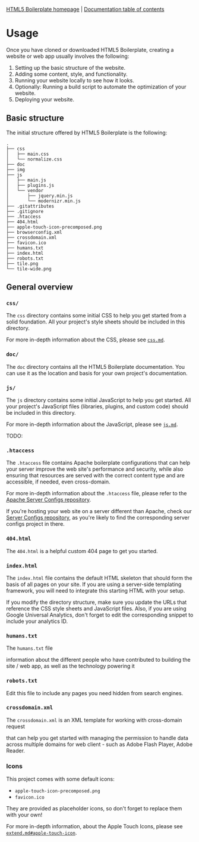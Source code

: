 [HTML5 Boilerplate homepage](http://html5boilerplate.com) | [Documentation
table of contents](TOC.md)

# Usage

Once you have cloned or downloaded HTML5 Boilerplate, creating a website or web app
usually involves the following:

1. Setting up the basic structure of the website.
2. Adding some content, style, and functionality.
3. Running your website locally to see how it looks.
4. Optionally: Running a build script to automate the optimization of your website.
5. Deploying your website.


## Basic structure

The initial structure offered by HTML5 Boilerplate is the following:

```
.
├── css
│   ├── main.css
│   └── normalize.css
├── doc
├── img
├── js
│   ├── main.js
│   ├── plugins.js
│   └── vendor
│       ├── jquery.min.js
│       └── modernizr.min.js
├── .gitattributes
├── .gitignore
├── .htaccess
├── 404.html
├── apple-touch-icon-precomposed.png
├── browserconfig.xml
├── crossdomain.xml
├── favicon.ico
├── humans.txt
├── index.html
├── robots.txt
├── tile.png
└── tile-wide.png
```


## General overview

### `css/`

The `css` directory contains some initial CSS to help you get started from a
solid foundation. All your project's style sheets should be included in
this directory.

For more in-depth information about the CSS, please see [`css.md`](css.md).


### `doc/`

The `doc` directory contains all the HTML5 Boilerplate documentation. You can
use it as the location and basis for your own project's documentation.


### `js/`

The `js` directory contains some initial JavaScript to help you get started. All
your project's JavaScript files (libraries, plugins, and custom code) should be
included in this directory.

For more in-depth information about the JavaScript, please see [`js.md`](js.md).









TODO:


### `.htaccess`

The `.htaccess` file contains Apache boilerplate configurations that can help
your server improve the web site's performance and security, while also ensuring
that resources are served with the correct content type and are accessible, if
needed, even cross-domain.

For more in-depth information about the `.htaccess` file, please refer to the
[Apache Server Configs repository](https://github.com/h5bp/server-configs-apache).

If you're hosting your web site on a server different than Apache, check our
[Server Configs repository](https://github.com/h5bp/server-configs#readme), as
you're likely to find the corresponding server configs project in there.

### `404.html`

The `404.html` is a helpful custom 404 page to get you started.


### `index.html`

The `index.html` file contains the default HTML skeleton that should form the
basis of all pages on your site. If you are using a server-side templating
framework, you will need to integrate this starting HTML with your setup.

If you modify the directory structure, make sure you update the URLs that
reference the CSS style sheets and JavaScript files. Also, if you are using
Google Universal Analytics, don't forget to edit the corresponding snippet to
include your analytics ID.




### `humans.txt`

The `humans.txt` file

information about the different people who have contributed to building the site / web app, as
well as the technology powering it

### `robots.txt`

Edit this file to include any pages you need hidden from search engines.

### `crossdomain.xml`

The `crossdomain.xml` is an XML template for working with cross-domain request


that can help you get started with managing the permission to handle data across multiple domains for web client - such as Adobe Flash Player, Adobe Reader.



### Icons

This project comes with some default icons:
  * `apple-touch-icon-precomposed.png`
  * `favicon.ico`

They are provided as placeholder icons, so don't forget to replace them with your own!

For more in-depth information, about the Apple Touch Icons, please see [`extend.md#apple-touch-icon`](extend.md#apple-touch-icon).

